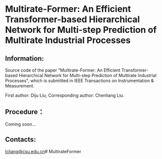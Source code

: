 # Multirate-Former: An Efficient Transformer-based Hierarchical Network for Multi-step Prediction of Multirate Industrial Processes

## Information:

Source code of the paper "Multirate-Former: An Efficient Transformer-based Hierarchical Network for Multi-step Prediction of Multirate Industrial Processes", which is submitted in IEEE Transactions on Instrumentation & Measurement.

First author: Diju Liu; Corresponding author: Chenliang Liu.

## Procedure：

Coming soon...

## Contacts:

lcliang@csu.edu.cn# MultirateFormer
